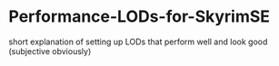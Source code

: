 # Performance-LODs-for-SkyrimSE
short explanation of setting up LODs that perform well and look good (subjective obviously)
